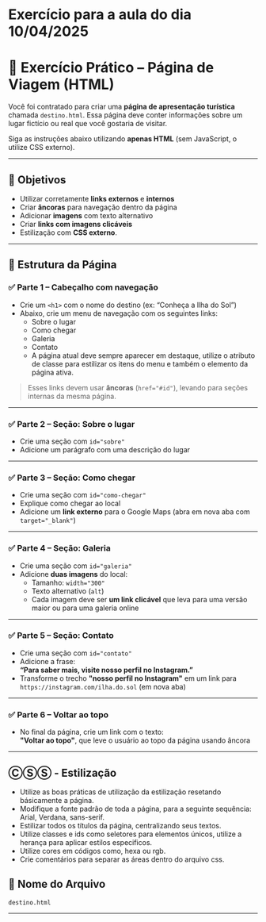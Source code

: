 # Exercício para a aula do dia 10/04/2025

# 🧠 Exercício Prático – Página de Viagem (HTML)

Você foi contratado para criar uma **página de apresentação turística** chamada `destino.html`. Essa página deve conter informações sobre um lugar fictício ou real que você gostaria de visitar.

Siga as instruções abaixo utilizando **apenas HTML** (sem JavaScript, o utilize CSS externo).

---

## 🎯 Objetivos

- Utilizar corretamente **links externos** e **internos**  
- Criar **âncoras** para navegação dentro da página  
- Adicionar **imagens** com texto alternativo  
- Criar **links com imagens clicáveis**
- Estilização com **CSS externo**.

---

## 📌 Estrutura da Página

### ✅ Parte 1 – Cabeçalho com navegação

- Crie um `<h1>` com o nome do destino (ex: “Conheça a Ilha do Sol”)
- Abaixo, crie um menu de navegação com os seguintes links:
  - Sobre o lugar
  - Como chegar
  - Galeria
  - Contato
  - A página atual deve sempre aparecer em destaque, utilize o atributo de classe para estilizar os itens do menu e também o elemento da página ativa.

> Esses links devem usar **âncoras** (`href="#id"`), levando para seções internas da mesma página.

---

### ✅ Parte 2 – Seção: Sobre o lugar

- Crie uma seção com `id="sobre"`  
- Adicione um parágrafo com uma descrição do lugar

---

### ✅ Parte 3 – Seção: Como chegar

- Crie uma seção com `id="como-chegar"`  
- Explique como chegar ao local  
- Adicione um **link externo** para o Google Maps (abra em nova aba com `target="_blank"`)

---

### ✅ Parte 4 – Seção: Galeria

- Crie uma seção com `id="galeria"`  
- Adicione **duas imagens** do local:
  - Tamanho: `width="300"`  
  - Texto alternativo (`alt`)  
  - Cada imagem deve ser **um link clicável** que leva para uma versão maior ou para uma galeria online

---

### ✅ Parte 5 – Seção: Contato

- Crie uma seção com `id="contato"`  
- Adicione a frase:  
  **“Para saber mais, visite nosso perfil no Instagram.”**  
- Transforme o trecho **"nosso perfil no Instagram"** em um link para `https://instagram.com/ilha.do.sol` (em nova aba)

---

### ✅ Parte 6 – Voltar ao topo

- No final da página, crie um link com o texto:  
  **"Voltar ao topo"**, que leve o usuário ao topo da página usando âncora

---

## ⒸⓈⓈ - Estilização

- Utilize as boas práticas de utilização da estilização resetando básicamente a página.
- Modifique a fonte padrão de toda a página, para a seguinte sequência: Arial, Verdana, sans-serif.
- Estilizar todos os títulos da página, centralizando seus textos.
- Utilize classes e ids como seletores para elementos únicos, utilize a herança para aplicar estilos especificos.
- Utilize cores  em códigos como, hexa ou rgb.
- Crie comentários para separar as áreas dentro do arquivo css.


## 💾 Nome do Arquivo

`destino.html`

---
